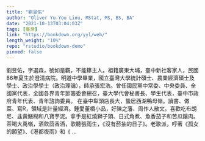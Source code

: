 ```yaml
---
title: "劉昱佑"
author: "Oliver Yu-You Liou, MStat, MS, BS, BA"
date: "2021-10-13T03:04:03Z"
tags: [臺灣]
link: "https://bookdown.org/yyl/web/"
length_weight: "10%"
repo: "rstudio/bookdown-demo"
pinned: false
---
```


劉昱佑，字選森，號如是觀，不能簃主人。祖籍廣東大埔，臺中新社客家人，民國86年夏生於澄清病院。明道中學畢業，國立臺灣大學統計碩士、農業經濟碩士及學士、政治學學士（政治理論），師承張宏浩。曾任國民黨中常委、中央委員、全國黨代表，全國各界青年節籌委會總召，臺大學代會秘書長、學生代表，臺中市政府青年代表、青年諮詢委員。 在臺中犁頭店長大，蟄居西湖鴨母嶺。讀書、做菜、寫R，領域是計量經濟。鍾愛董橋小品，好陳之藩、周作人散文。喜歡吃布朗尼、韭黃鱔糊和八寶芋泥。拿手是紅燒獅子頭、日式角煮、魚香茄子和苦瓜鑲肉。茶喝大禹嶺，酒飲茴香酒，歌聽張雨生，《沒有菸抽的日子》。老歌派，哼著《孤女的願望》、《港都夜雨》和《 ...
